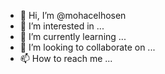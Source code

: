 - 👋 Hi, I’m @mohacelhosen
- 👀 I’m interested in ...
- 🌱 I’m currently learning ...
- 💞️ I’m looking to collaborate on ...
- 📫 How to reach me ...

<!---
mohacelhosen/mohacelhosen is a ✨ special ✨ repository because its `README.md` (this file) appears on your GitHub profile.
You can click the Preview link to take a look at your changes.
--->
